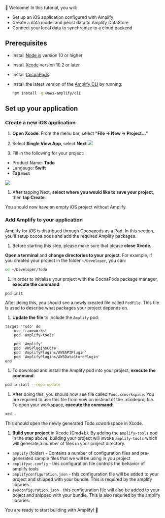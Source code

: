 
👋 Welcome! In this tutorial, you will:

- Set up an iOS application configured with Amplify
- Create a data model and perist data to Amplify DataStore
- Connect your local data to synchronize to a cloud backend

## Prerequisites

- Install [Node.js](https://nodejs.org/en/) version 10 or higher
- Install [Xcode](https://developer.apple.com/xcode/downloads/) version 10.2 or later
- Install [CocoaPods](https://cocoapods.org/)

- Install the latest version of the [Amplify CLI](~/cli/cli.md) by running:

    ```bash
    npm install -g @aws-amplify/cli
    ```

## Set up your application

### Create a new iOS application
1.  **Open Xcode.**  From the menu bar, select **"File -> New -> Project..."**

1.  Select **Single View App**, select **Next**
  ![](~/images/lib/getting-started/ios/set-up-ios-select-project-template.png)

1.  Fill in the following for your project:
  * Product Name: **Todo**
  * Langauge: **Swift**
  * **Tap `Next`**

  ![](~/images/lib/getting-started/ios/set-up-ios-studio-configure-your-project.png)

1.  After tapping Next, **select where you would like to save your project**, then **tap Create**.

  You should now have an empty iOS project without Amplify.

### Add Amplify to your application

Amplify for iOS is distribued through Cocoapods as a Pod. In this section, you'll setup cocoa pods and add the required Amplify packages.

1.  Before starting this step, please make sure that please **close Xcode.**

  **Open a terminal** and **change directories to your project**.  For example, if you created your project in the folder `~/Developer`, you can:
  ```bash
  cd ~/Developer/Todo
  ```

1.  In order to initialize your project with the CocoaPods package manager, **execute the command**:
  ```bash
  pod init
  ```

  After doing this, you should see a newly created file called `Podfile`.  This file is used to describe what packages your project depends on.

1.  **Update the file** to include the `Amplify` pod:
  ```
  target 'Todo' do
      use_frameworks!
      pod 'amplify-tools'

      pod 'Amplify'
      pod 'AWSPluginsCore'
      pod 'AmplifyPlugins/AWSAPIPlugin'
      pod 'AmplifyPlugins/AWSDataStorePlugin'
  end
  ```

1.  To download and install the Amplify pod into your project, **execute the command**:
  ```bash
  pod install --repo-update
  ```

1.  After doing this, you should now see file called `Todo.xcworkspace`.  You are required to use this file from now on instead of the .xcodeproj file.  To open your workspace, **execute the command**:
```bash
xed .
```
This should open the newly generated Todo.xcworkspace in Xcode.

1.  **Build your project** in Xcode (Cmd+b).  By adding the `amplify-tools` pod in the step above, building your project will invoke `amplify-tools` which will generate a number of files in your project directory.
  * `amplify` (folder) - Contains a number of configuration files and pre-generated sample files that we will be using in you project
  * `amplifyxc.config` - this configuration file controls the behavior of amplify tools
  * `amplifyconfiguration.json` - this configuration file will be added to your project and shipped with your bundle.  This is required by the amplify libraries.
  * `awsconfiguration.json` - this configuration file will also be added to your poject and shipped with your bundle.  This is also requried by the amplify libraries.
    
You are ready to start building with Amplify! 🎉